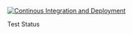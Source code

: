 [![Continous Integration and Deployment](https://github.com/kishorestudent/CI-CDExample/actions/workflows/ci-cd.yaml/badge.svg)](https://github.com/kishorestudent/CI-CDExample/actions/workflows/ci-cd.yaml)

Test Status
